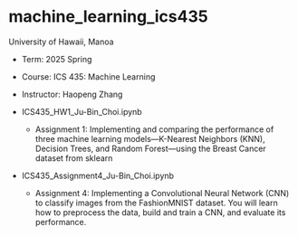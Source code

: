 # machine_learning_ics435
University of Hawaii, Manoa
- Term: 2025 Spring
- Course: ICS 435: Machine Learning
- Instructor: Haopeng Zhang


- ICS435_HW1_Ju-Bin_Choi.ipynb
  - Assignment 1: Implementing and comparing the performance of three machine learning models—K-Nearest Neighbors (KNN), Decision Trees, and Random Forest—using the Breast Cancer dataset from sklearn
- ICS435_Assignment4_Ju-Bin_Choi.ipynb
  - Assignment 4: Implementing a Convolutional Neural Network (CNN) to classify images from the FashionMNIST dataset. You will learn how to preprocess the data, build and train a CNN, and evaluate its performance. 

